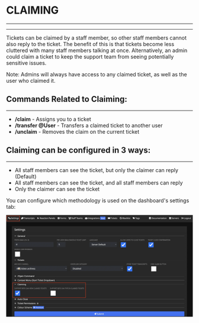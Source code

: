 # CLAIMING
***
***

Tickets can be claimed by a staff member, so other staff members cannot also reply to the ticket. The benefit of this is that tickets become less cluttered with many staff members talking at once.
Alternatively, an admin could claim a ticket to keep the support team from seeing potentially sensitive issues.

Note: Admins will always have access to any claimed ticket, as well as the user who claimed it.

## Commands Related to Claiming:
***

- **/claim** - Assigns you to a ticket
- **/transfer @User** - Transfers a claimed ticket to another user
- **/unclaim** - Removes the claim on the current ticket

## Claiming can be configured in 3 ways:
***
<!-- SHOULD WE PUT A PHOTO OF THE CONFIGURED CHECKBOXES FOR EACH OPTION??? -->
- All staff members can see the ticket, but only the claimer can reply (Default)
- All staff members can see the ticket, and all staff members can reply
- Only the claimer can see the ticket

You can configure which methodology is used on the dashboard's settings tab:

![Claim Settings](../../img/settings_claim.webp)